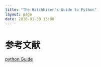 ```yaml
---
title: "The Hitchhiker's Guide to Python"
layout: page
date: 2018-01-30 13:00
---
```


# 参考文献
[python Guide](https://pythonguidecn.readthedocs.io/zh/latest/writing/structure.html)